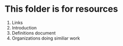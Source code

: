 # This folder is for resources

1. Links
2. Introduction 
3. Definitions document
4. Organizations doing similiar work
